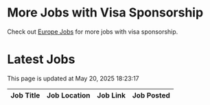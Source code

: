 # More Jobs with Visa Sponsorship

Check out [Europe Jobs](https://github.com/sureshparimi/europejobs#latest-jobs) for more jobs with visa sponsorship.

# Latest Jobs

This page is updated at May 20, 2025 18:23:17

| Job Title | Job Location | Job Link | Job Posted |
| --- | --- | --- | --- |
